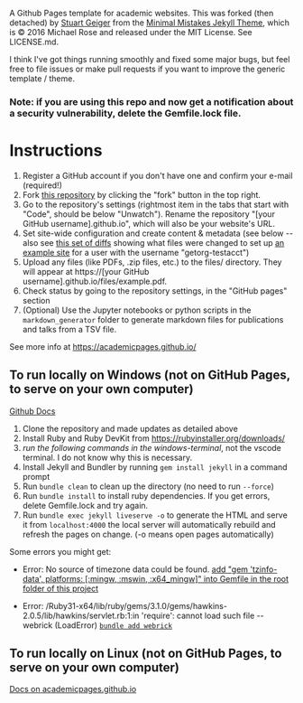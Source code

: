 A Github Pages template for academic websites. This was forked (then detached) by [Stuart Geiger](https://github.com/staeiou) from the [Minimal Mistakes Jekyll Theme](https://mmistakes.github.io/minimal-mistakes/), which is © 2016 Michael Rose and released under the MIT License. See LICENSE.md.

I think I've got things running smoothly and fixed some major bugs, but feel free to file issues or make pull requests if you want to improve the generic template / theme.

### Note: if you are using this repo and now get a notification about a security vulnerability, delete the Gemfile.lock file. 

# Instructions

1. Register a GitHub account if you don't have one and confirm your e-mail (required!)
1. Fork [this repository](https://github.com/academicpages/academicpages.github.io) by clicking the "fork" button in the top right. 
1. Go to the repository's settings (rightmost item in the tabs that start with "Code", should be below "Unwatch"). Rename the repository "[your GitHub username].github.io", which will also be your website's URL.
1. Set site-wide configuration and create content & metadata (see below -- also see [this set of diffs](http://archive.is/3TPas) showing what files were changed to set up [an example site](https://getorg-testacct.github.io) for a user with the username "getorg-testacct")
1. Upload any files (like PDFs, .zip files, etc.) to the files/ directory. They will appear at https://[your GitHub username].github.io/files/example.pdf.  
1. Check status by going to the repository settings, in the "GitHub pages" section
1. (Optional) Use the Jupyter notebooks or python scripts in the `markdown_generator` folder to generate markdown files for publications and talks from a TSV file.

See more info at https://academicpages.github.io/


## To run locally on Windows (not on GitHub Pages, to serve on your own computer)
[Github Docs](https://docs.github.com/en/pages/setting-up-a-github-pages-site-with-jekyll/testing-your-github-pages-site-locally-with-jekyll)

1. Clone the repository and made updates as detailed above
2. Install Ruby and Ruby DevKit from https://rubyinstaller.org/downloads/
3. *run the following commands in the windows-terminal*, not the vscode terminal. I do not know why this is necessary.
3. Install Jekyll and Bundler by running `gem install jekyll` in a command prompt
4. Run `bundle clean` to clean up the directory (no need to run `--force`) 
5. Run `bundle install` to install ruby dependencies. If you get errors, delete Gemfile.lock and try again.
6. Run `bundle exec jekyll liveserve -o` to generate the HTML and serve it from `localhost:4000` the local server will automatically rebuild and refresh the pages on change. (-o means open pages automatically)

Some errors you might get:
- Error:  No source of timezone data could be found. 
[add "gem 'tzinfo-data', platforms: [:mingw, :mswin, :x64_mingw]" into Gemfile in the root folder of this project](https://github.com/tzinfo/tzinfo/wiki/Resolving-TZInfo::DataSourceNotFound-Errors)

- Error: /Ruby31-x64/lib/ruby/gems/3.1.0/gems/hawkins-2.0.5/lib/hawkins/servlet.rb:1:in 'require': cannot load such file -- webrick (LoadError) [`bundle add webrick`](https://github.com/jekyll/jekyll/issues/8523)



## To run locally on Linux (not on GitHub Pages, to serve on your own computer)
[Docs on academicpages.github.io](https://academicpages.github.io/)




